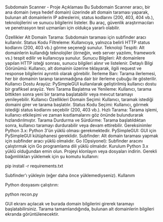 Subdomain Scanner - Proje Açıklaması
Bu Subdomain Scanner aracı, bir ana domain (veya hedef domain) üzerinde alt domain taraması yaparak, bulunan alt domainlerin IP adreslerini, status kodlarını (200, 403, 404 vb.), teknolojilerini ve sunucu bilgilerini listeler. Bu araç, güvenlik araştırmacıları ve penetrasyon test uzmanları için oldukça yararlı olabilir.

Özellikler
Alt Domain Tarama: Subdomain taraması için subfinder aracı kullanılır.
Status Kodu Filtreleme: Kullanıcıya, yalnızca belirli HTTP status kodlarını (200, 403 vb.) görme seçeneği sunulur.
Teknoloji Tespiti: Alt domainlerin kullandığı teknolojiler (örneğin, web server yazılımı, framework vs.) tespit edilir ve kullanıcıya sunulur.
Sunucu Bilgileri: Alt domainlere yapılan HTTP isteği sonrası, sunucu bilgileri alınır ve listelenir.
Detaylı Bilgi Görünümü: Kullanıcı, alt domainin üzerine tıklayarak, ilgili request ve response bilgilerini ayrıntılı olarak görebilir.
İlerleme Barı: Tarama ilerlemesi, her bir domainin taranıp taranmadığına dair bir ilerleme çubuğu ile gösterilir.
Kullanıcı Dostu Arayüz: PySimpleGUI kullanılarak geliştirilmiş kullanıcı dostu bir grafiksel arayüz.
Yeni Tarama Başlatma ve Yenileme: Kullanıcı, tarama bittikten sonra yeni bir tarama başlatabilir veya mevcut taramayı yenileyebilir.
Kullanıcı Özellikleri
Domain Seçimi: Kullanıcı, taramak istediği domaini girer ve tarama başlatılır.
Status Kodu Seçimi: Kullanıcı, görmek istediği status kodlarını seçebilir (200, 403 vb.).
Hızlı Tarama: Tarama işlemi, kullanıcı etkileşimi ve zaman kısıtlamalarını göz önünde bulundurarak hızlandırılmıştır.
Tarama Durdurma ve Sürdürme: Tarama başlatıldıktan sonra, kullanıcı taramayı durdurabilir veya devam ettirebilir.
Gereksinimler
Python 3.x: Python 3'ün yüklü olması gerekmektedir.
PySimpleGUI: GUI için PySimpleGUI kütüphanesi gereklidir.
Subfinder: Alt domain taraması yapmak için subfinder aracı yüklü olmalıdır.
Go (Opsiyonel): Subfinder aracını çalıştırmak için Go programlama dili yüklü olmalıdır.
Kurulum
Python 3.x yüklü olduğundan emin olun.
Projeyi klonlayın veya dosyaları indirin.
Gerekli bağımlılıkları yüklemek için şu komutu kullanın:

pip install -r requirements.txt

Subfinder'ı yükleyin (eğer daha önce yüklemediyseniz).
Kullanım

Python dosyasını çalıştırın:

python recon.py

GUI ekranı açılacak ve burada domain bilgilerini girerek taramayı başlatabilirsiniz.
Tarama tamamlandığında, bulunan alt domainlerin bilgileri ekranda görüntülenecektir.
